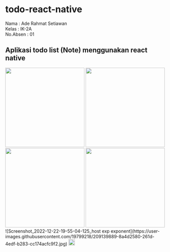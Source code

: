 # todo-react-native
Nama : Ade Rahmat Setiawan <br>
Kelas : IK-2A <br>
No.Absen : 01 <br>
## Aplikasi todo list (Note) menggunakan react native
<img src="https://user-images.githubusercontent.com/19799218/209139439-0b36c807-6673-4ff6-af9f-4d7af9c6e6da.jpg" width="250"/>
<img src="https://user-images.githubusercontent.com/19799218/209139581-5216ae28-3888-484d-88c3-2f6321a73cab.jpg" width="250"/>
<img src="https://user-images.githubusercontent.com/19799218/209139679-ef76b958-905c-4826-a56c-0e14361d083f.jpg" width="250"/>
<img src="https://user-images.githubusercontent.com/19799218/209139768-bb6e4f0b-2cda-487f-ac10-ca0ae92afe37.jpg" width="250"/>
![Screenshot_2022-12-22-19-55-04-125_host exp exponent](https://user-images.githubusercontent.com/19799218/209139889-8a4d2580-261d-4edf-b283-cc174acfc9f2.jpg)

<img src="https://user-images.githubusercontent.com/19799218/209140183-2709fe09-0651-4568-b35a-9364913a22f1.jpg" width="20"/>
